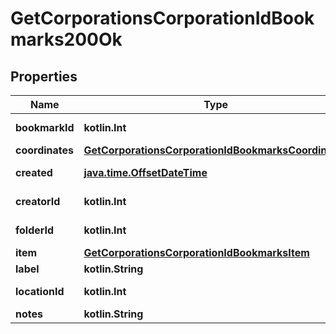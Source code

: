 
# GetCorporationsCorporationIdBookmarks200Ok

## Properties
Name | Type | Description | Notes
------------ | ------------- | ------------- | -------------
**bookmarkId** | **kotlin.Int** | bookmark_id integer | 
**coordinates** | [**GetCorporationsCorporationIdBookmarksCoordinates**](GetCorporationsCorporationIdBookmarksCoordinates.md) |  |  [optional]
**created** | [**java.time.OffsetDateTime**](java.time.OffsetDateTime.md) | created string | 
**creatorId** | **kotlin.Int** | creator_id integer | 
**folderId** | **kotlin.Int** | folder_id integer |  [optional]
**item** | [**GetCorporationsCorporationIdBookmarksItem**](GetCorporationsCorporationIdBookmarksItem.md) |  |  [optional]
**label** | **kotlin.String** | label string | 
**locationId** | **kotlin.Int** | location_id integer | 
**notes** | **kotlin.String** | notes string | 



